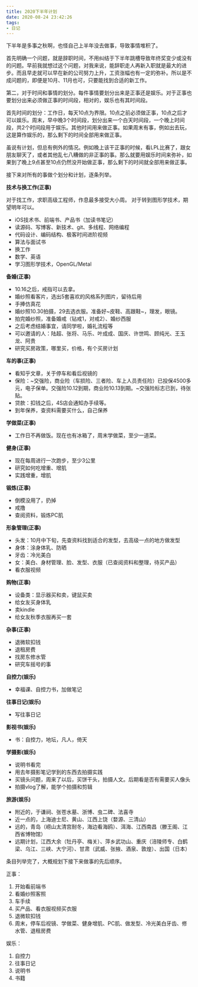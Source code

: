 ```yaml
---
title: 2020下半年计划
date: 2020-08-24 23:42:26
tags:
- 日记
---
```


下半年是多事之秋啊，也怪自己上半年没去做事，导致事情堆积了。

首先明确一个问题，就是辞职时间，不用纠结于下半年跳槽导致年终奖变少或没有的问题。早前我就想过这个问题，对我来说，能辞职走人再新入职就是最大的进步。而且早走就可以早在新的公司努力上升，工资涨幅也有一定的弥补。所以是不成问题的，即便是10月、11月也可，只要能找到合适的新工作。

第二，对于时间和事情的划分。每件事情要划分出来是正事还是娱乐。对于正事也要划分出来必须做正事的时间段，相对的，娱乐也有其时间段。

首先时间的划分：工作日，每天10点为界限。10点之前必须做正事，10点之后才可以娱乐。周末，早中晚3个时间段，划分出来一个白天时间段，一个晚上时间段，共2个时间段用于娱乐。其他时间用来做正事。如果周末有事，例如出去玩，这是算作娱乐的，那么剩下的时间全部用来做正事。

虽说有计划，但总有例外的情况。例如晚上该干正事的时候，看LPL比赛了，跟女朋友聊天了，或者其他乱七八糟做的非正事的事。那么就要用娱乐时间来弥补，如果到了晚上9点甚至10点仍然没开始做正事，那么剩下的时间就全部用来做正事。

接下来对所有的事做个划分和计划，逐条列举。

**技术与换工作(正事)**

对于找工作，求职高级工程师，作息最多接受大小周。
对于转到图形学技术，期望明年可以。

- iOS技术书、前端书、产品书（加读书笔记）
- 读源码、写博客、新技术、git、多线程、网络编程
- 代码设计、编码结构、极客时间进阶视频
- 算法与面试书
- 换工作
- 数学、英语
- 学习图形学技术，OpenGL/Metal

**备婚(正事)**

- 10.16之后，戒指可以去拿。
- 婚纱照看客片，选出5套喜欢的风格系列图片，留待后用
- 手捧仿真花
- 婚纱照10.30拍摄，29去选衣服。准备好~皮鞋、高跟鞋~，理发，眼镜。
- 拍完婚纱照，准备婚戒（钻戒1，对戒2）、婚纱西服
- 之后考虑结婚事宜，请同学啦，婚礼流程等
- 可以邀请的人：陆超、张将、马乐、叶成成、国庆、许世鸣、顾纯光、王玉龙、阿贵
- 研究买房政策，哪里买，价格，有个买房计划

**车的事(正事)**

- 看知乎文章，关于停车和看后视镜的
- 保险：~交强险，商业险（车损险、三者险、车上人员责任险）已投保4500多元，电子保单。交强险10.12到期，商业险10.13到期。~交强险标志已到，待张贴。
- 贷款：扣钱之后，4S店会通知办手续等。
- 到年保养，查资料需要买什么，自己保养

**学做菜(正事)**

- 工作日不再做饭。现在也有冰箱了，周末学做菜，至少一道菜。

**健身(正事)**

- 现在每周进行一次跑步，至少3公里
- 研究如何吃增重、增肌
- 实践增重，增肌

**锻炼(正事)**

- 倒模没用了，扔掉
- 戒撸
- 查阅资料，锻炼PC肌

**形象管理(正事)**

- 头发：10月中下旬，先查资料找到适合的发型，去高级一点的地方做发型
- 身体：涂身体乳、防晒
- 牙齿：冷光美白
- 女：美白、身材管理、脸、发型、衣服（已查阅资料和整理，待买产品）
- 看衣服视频

**购物(正事)**

- 设备类：显示器买和卖，键鼠买卖
- 给女友买身体乳
- 卖kindle
- 给女友秋季衣服再买一套

**杂事(正事)**

- 退微软扣钱
- 退租房费
- 找房东修水管
- 研究车摇号的事

**自控力(娱乐)**

- 幸福课、自控力书，加做笔记

**往事日记(娱乐)**

- 写往事日记

**影视书(娱乐)**

- 书：自控力，地坛，凡人，倚天

**学摄影(娱乐)**

- 说明书看完
- 用去年摄影笔记学到的东西去拍摄实践
- 买镜头问题，周来了以后，买饼干头，拍摄人文。后期看是否有需要买人像头
- 拍摄vlog了解，能学个拍摄和剪辑

**旅游(娱乐)**

- 附近的，于谦祠、张苍水墓、浙博、虫二碑、法喜寺
- 近一点的，上海迪士尼、黄山、江西上饶（婺源、三清山）
- 远的，青岛（崂山太清宫耐冬，海边看海鸥）、洱海、江西南昌（滕王阁、江西省博物馆）
- 远期计划，江西大余（牡丹亭、梅关）、萍乡武功山、重庆（涪陵师专、白鹤梁、乌江、三峡、大宁河）、甘肃（武威、张掖、酒泉、敦煌）、出国（日本）

条目列举完了，大概规划下接下来做事的先后顺序。

正事：
1. 开始看前端书
2. 看婚纱照客照
3. 车手续
4. 买产品、看衣服视频买衣服
5. 退微软扣钱
6. 周末，停车后视镜、学做菜、健身增肌、PC肌、做发型、冷光美白牙齿、修水管、退租房费

娱乐：
1. 自控力
2. 往事日记
3. 说明书
4. 书籍
